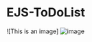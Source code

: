 # EJS-ToDoList

![This is an image]
![image](https://user-images.githubusercontent.com/107684179/186666006-59d783bc-0896-4a98-9d91-f60ba81f3dd1.png)
